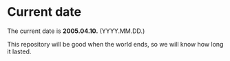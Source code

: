 # Current date

The current date is **2005.04.10.** (YYYY.MM.DD.)

This repository will be good when the world ends, so we will know how long it lasted.
